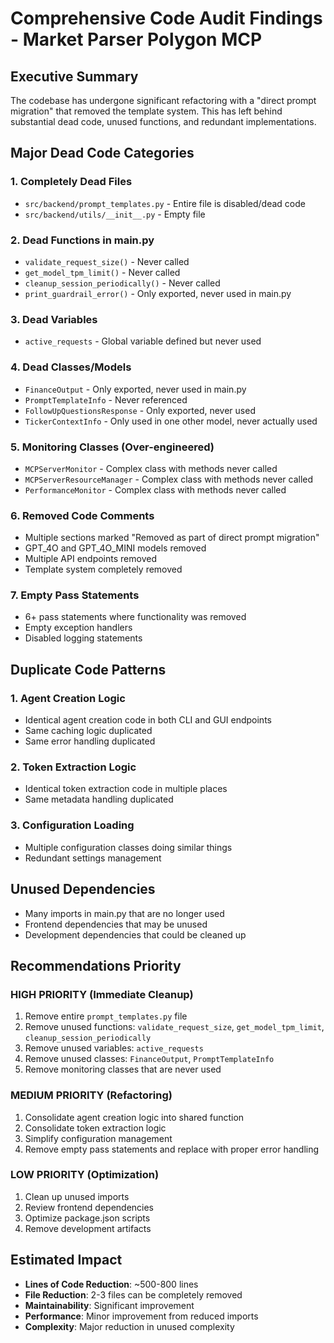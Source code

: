 # Comprehensive Code Audit Findings - Market Parser Polygon MCP

## Executive Summary
The codebase has undergone significant refactoring with a "direct prompt migration" that removed the template system. This has left behind substantial dead code, unused functions, and redundant implementations.

## Major Dead Code Categories

### 1. Completely Dead Files
- `src/backend/prompt_templates.py` - Entire file is disabled/dead code
- `src/backend/utils/__init__.py` - Empty file

### 2. Dead Functions in main.py
- `validate_request_size()` - Never called
- `get_model_tpm_limit()` - Never called  
- `cleanup_session_periodically()` - Never called
- `print_guardrail_error()` - Only exported, never used in main.py

### 3. Dead Variables
- `active_requests` - Global variable defined but never used

### 4. Dead Classes/Models
- `FinanceOutput` - Only exported, never used in main.py
- `PromptTemplateInfo` - Never referenced
- `FollowUpQuestionsResponse` - Only exported, never used
- `TickerContextInfo` - Only used in one other model, never actually used

### 5. Monitoring Classes (Over-engineered)
- `MCPServerMonitor` - Complex class with methods never called
- `MCPServerResourceManager` - Complex class with methods never called  
- `PerformanceMonitor` - Complex class with methods never called

### 6. Removed Code Comments
- Multiple sections marked "Removed as part of direct prompt migration"
- GPT_4O and GPT_4O_MINI models removed
- Multiple API endpoints removed
- Template system completely removed

### 7. Empty Pass Statements
- 6+ pass statements where functionality was removed
- Empty exception handlers
- Disabled logging statements

## Duplicate Code Patterns

### 1. Agent Creation Logic
- Identical agent creation code in both CLI and GUI endpoints
- Same caching logic duplicated
- Same error handling duplicated

### 2. Token Extraction Logic
- Identical token extraction code in multiple places
- Same metadata handling duplicated

### 3. Configuration Loading
- Multiple configuration classes doing similar things
- Redundant settings management

## Unused Dependencies
- Many imports in main.py that are no longer used
- Frontend dependencies that may be unused
- Development dependencies that could be cleaned up

## Recommendations Priority

### HIGH PRIORITY (Immediate Cleanup)
1. Remove entire `prompt_templates.py` file
2. Remove unused functions: `validate_request_size`, `get_model_tpm_limit`, `cleanup_session_periodically`
3. Remove unused variables: `active_requests`
4. Remove unused classes: `FinanceOutput`, `PromptTemplateInfo`
5. Remove monitoring classes that are never used

### MEDIUM PRIORITY (Refactoring)
1. Consolidate agent creation logic into shared function
2. Consolidate token extraction logic
3. Simplify configuration management
4. Remove empty pass statements and replace with proper error handling

### LOW PRIORITY (Optimization)
1. Clean up unused imports
2. Review frontend dependencies
3. Optimize package.json scripts
4. Remove development artifacts

## Estimated Impact
- **Lines of Code Reduction**: ~500-800 lines
- **File Reduction**: 2-3 files can be completely removed
- **Maintainability**: Significant improvement
- **Performance**: Minor improvement from reduced imports
- **Complexity**: Major reduction in unused complexity
